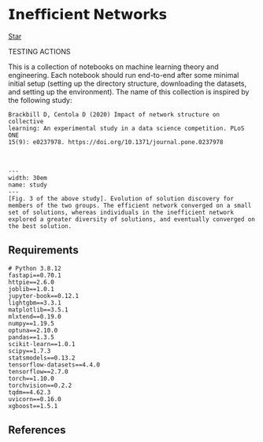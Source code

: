 # 𝗜𝗻𝗲𝗳𝗳𝗶𝗰𝗶𝗲𝗻𝘁 𝗡𝗲𝘁𝘄𝗼𝗿𝗸𝘀

<!-- Place this tag where you want the button to render. -->
<a class="github-button" href="https://github.com/particle1331/steepest-ascent" data-color-scheme="no-preference: dark; light: light; dark: dark;" data-icon="octicon-star" data-size="large" data-show-count="true" aria-label="Star particle1331/steepest-ascent on GitHub">Star</a>
<!-- Place this tag in your head or just before your close body tag. -->
<script async defer src="https://buttons.github.io/buttons.js"></script>

TESTING ACTIONS

This is a collection of notebooks on machine learning theory and engineering. Each notebook should run end-to-end after some minimal initial setup (setting up the directory structure, downloading the datasets, and setting up the environment). The name of this collection is inspired by the following study:

```text
Brackbill D, Centola D (2020) Impact of network structure on collective 
learning: An experimental study in a data science competition. PLoS ONE 
15(9): e0237978. https://doi.org/10.1371/journal.pone.0237978
```

<br>

```{figure} img/pone.0237978.g003.png
---
width: 30em
name: study
---
[Fig. 3 of the above study]. Evolution of solution discovery for members of the two groups. The efficient network converged on a small set of solutions, whereas individuals in the inefficient network explored a greater diversity of solutions, and eventually converged on the best solution.
```

## Requirements

```
# Python 3.8.12
fastapi==0.70.1
httpie==2.6.0
joblib==1.0.1
jupyter-book==0.12.1
lightgbm==3.3.1
matplotlib==3.5.1
mlxtend==0.19.0
numpy==1.19.5
optuna==2.10.0
pandas==1.3.5
scikit-learn==1.0.1
scipy==1.7.3
statsmodels==0.13.2
tensorflow-datasets==4.4.0
tensorflow==2.7.0
torch==1.10.0
torchvision==0.2.2
tqdm==4.62.3
uvicorn==0.16.0
xgboost==1.5.1
```


## References 

```{bibliography}
```